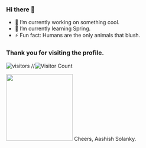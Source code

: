 ### Hi there 👋

- 🔭 I’m currently working on something cool.
- 🌱 I’m currently learning Spring.
- ⚡ Fun fact: Humans are the only animals that blush.
### Thank you for visiting the profile.
![visitors](https://visitor-badge.glitch.me/badge?page_id=https://github.com/luvifer03)
//![Visitor Count](https://profile-counter.glitch.me/{luvifer03}/count.svg)

<img height="180em" src="https://github-readme-stats.vercel.app/api?username=luvifer03&show_icons=true&hide_border=true&&count_private=true&include_all_commits=true" />
Cheers,
Aashish Solanky.

